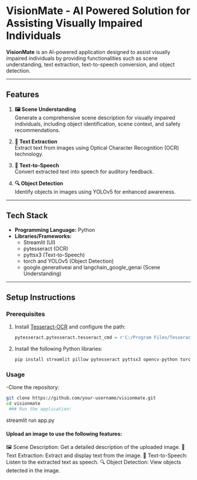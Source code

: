 # VisionMate - AI Powered Solution for Assisting Visually Impaired Individuals

**VisionMate** is an AI-powered application designed to assist visually impaired individuals by providing functionalities such as scene understanding, text extraction, text-to-speech conversion, and object detection.

---

## Features

1. **🖼️ Scene Understanding**  
   Generate a comprehensive scene description for visually impaired individuals, including object identification, scene context, and safety recommendations.

2. **📜 Text Extraction**  
   Extract text from images using Optical Character Recognition (OCR) technology.

3. **🎤 Text-to-Speech**  
   Convert extracted text into speech for auditory feedback.

4. **🔍 Object Detection**  
   Identify objects in images using YOLOv5 for enhanced awareness.

---

## Tech Stack

- **Programming Language:** Python
- **Libraries/Frameworks:**  
  - Streamlit (UI)
  - pytesseract (OCR)
  - pyttsx3 (Text-to-Speech)
  - torch and YOLOv5 (Object Detection)
  - google.generativeai and langchain_google_genai (Scene Understanding)

---

## Setup Instructions

### Prerequisites

1. Install [Tesseract-OCR](https://github.com/tesseract-ocr/tesseract) and configure the path:
   ```python
   pytesseract.pytesseract.tesseract_cmd = r'C:/Program Files/Tesseract-OCR/tesseract.exe'
2. Install the following Python libraries:
   ```python
   pip install streamlit pillow pytesseract pyttsx3 opencv-python torch ultralytics google-generativeai
   
### Usage
-Clone the repository:

```bash
git clone https://github.com/your-username/visionmate.git
cd visionmate
 ### Run the application:
```
streamlit run app.py
#### Upload an image to use the following features:

🖼️ Scene Description: Get a detailed description of the uploaded image.
📜 Text Extraction: Extract and display text from the image.
🎤 Text-to-Speech: Listen to the extracted text as speech.
🔍 Object Detection: View objects detected in the image.
